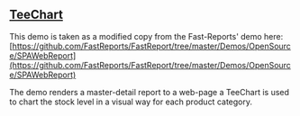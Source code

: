 ## [TeeChart](https://www.steema.com/product/net)

This demo is taken as a modified copy from the Fast-Reports' demo here: [https://github.com/FastReports/FastReport/tree/master/Demos/OpenSource/SPAWebReport](https://github.com/FastReports/FastReport/tree/master/Demos/OpenSource/SPAWebReport)

The demo renders a master-detail report to a web-page a TeeChart is used to chart the stock level in a visual way for each product category.
